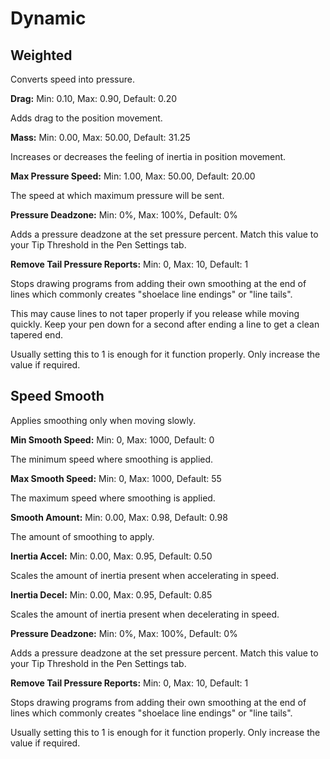 # Dynamic

## Weighted

Converts speed into pressure.

**Drag:** Min: 0.10, Max: 0.90, Default: 0.20

Adds drag to the position movement.

**Mass:** Min: 0.00, Max: 50.00, Default: 31.25

Increases or decreases the feeling of inertia in position movement.

**Max Pressure Speed:** Min: 1.00, Max: 50.00, Default: 20.00

The speed at which maximum pressure will be sent.

**Pressure Deadzone:** Min: 0%, Max: 100%, Default: 0%

Adds a pressure deadzone at the set pressure percent. Match this value to your Tip Threshold in the Pen Settings tab.

**Remove Tail Pressure Reports:** Min: 0, Max: 10, Default: 1

Stops drawing programs from adding their own smoothing at the end of lines which commonly creates "shoelace line endings" or "line tails".

This may cause lines to not taper properly if you release while moving quickly. Keep your pen down for a second after ending a line to get a clean tapered end.

Usually setting this to 1 is enough for it function properly. Only increase the value if required.

## Speed Smooth

Applies smoothing only when moving slowly.

**Min Smooth Speed:** Min: 0, Max: 1000, Default: 0

The minimum speed where smoothing is applied.

**Max Smooth Speed:** Min: 0, Max: 1000, Default: 55

The maximum speed where smoothing is applied.

**Smooth Amount:** Min: 0.00, Max: 0.98, Default: 0.98

The amount of smoothing to apply.

**Inertia Accel:** Min: 0.00, Max: 0.95, Default: 0.50

Scales the amount of inertia present when accelerating in speed.

**Inertia Decel:** Min: 0.00, Max: 0.95, Default: 0.85

Scales the amount of inertia present when decelerating in speed.

**Pressure Deadzone:** Min: 0%, Max: 100%, Default: 0%

Adds a pressure deadzone at the set pressure percent. Match this value to your Tip Threshold in the Pen Settings tab.

**Remove Tail Pressure Reports:** Min: 0, Max: 10, Default: 1

Stops drawing programs from adding their own smoothing at the end of lines which commonly creates "shoelace line endings" or "line tails".

Usually setting this to 1 is enough for it function properly. Only increase the value if required.